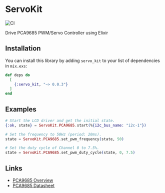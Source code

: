 # ServoKit

![CI](https://github.com/mnishiguchi/pca9685/workflows/CI/badge.svg)

Drive PCA9685 PWM/Servo Controller using Elixir

## Installation

You can install this library by adding `servo_kit` to your list of dependencies in `mix.exs`:

```elixir
def deps do
  [
    {:servo_kit, "~> 0.0.3"}
  ]
end
```

## Examples

```elixir
# Start the LCD driver and get the initial state.
{:ok, state} = ServoKit.PCA9685.start(%{i2c_bus_name: "i2c-1"})

# Set the frequency to 50Hz (period: 20ms).
state = ServoKit.PCA9685.set_pwm_frequency(state, 50)

# Set the duty cycle of Channel 0 to 7.5%.
state = ServoKit.PCA9685.set_pwm_duty_cycle(state, 0, 7.5)
```

## Links

- [PCA9685 Overview](https://www.nxp.com/products/power-management/lighting-driver-and-controller-ics/ic-led-controllers/16-channel-12-bit-pwm-fm-plus-ic-bus-led-controller:PCA9685)
- [PCA9685 Datasheet](https://cdn-shop.adafruit.com/datasheets/PCA9685.pdf)
